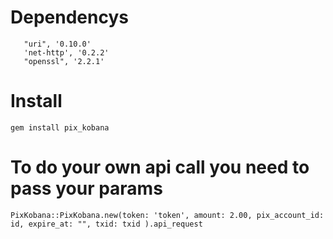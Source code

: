 # Dependencys 
       "uri", '0.10.0'
       'net-http', '0.2.2'
       "openssl", '2.2.1'
       
# Install
    gem install pix_kobana

# To do your own api call you need to pass your params 

    PixKobana::PixKobana.new(token: 'token', amount: 2.00, pix_account_id: id, expire_at: "", txid: txid ).api_request
